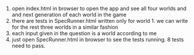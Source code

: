 1) open index.html in browser to open the app and see all four worlds and and next generation of each world in the game 
2) there are tests in SpecRunner.html written only for world 1. we can write for the rest three worlds in  a similar fashion 
3) each input given in the question is a world according to me 
4) just open SpecRunner.html in browser to see the tests running. 8 tests need to pass. 